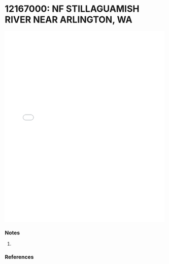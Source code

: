 # 12167000: NF STILLAGUAMISH RIVER NEAR ARLINGTON, WA

<iframe src="/_static/stations/12167000_fdc.html" width="100%" height="600" frameborder="0"></iframe>

### Notes
1. 

### References


